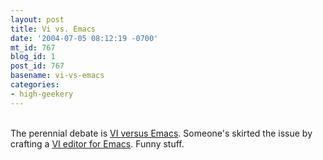 ```yaml
---
layout: post
title: Vi vs. Emacs
date: '2004-07-05 08:12:19 -0700'
mt_id: 767
blog_id: 1
post_id: 767
basename: vi-vs-emacs
categories:
- high-geekery
---
```

<br />The perennial debate is <a href="http://c2.com/cgi/wiki?EmacsVsVi">VI versus Emacs</a>. Someone's skirted the issue by crafting a <a href="http://mm.iit.uni-miskolc.hu/Data/texts/Manuals/VIP/">VI editor for Emacs</a>. Funny stuff.<br /><br /><br />
